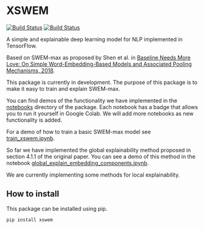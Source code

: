# XSWEM

[![Build Status](https://img.shields.io/travis/KieranLitschel/XSWEM/main.svg?label=main)](https://travis-ci.org/KieranLitschel/XSWEM) [![Build Status](https://img.shields.io/travis/KieranLitschel/XSWEM/develop.svg?label=develop)](https://travis-ci.org/KieranLitschel/XSWEM)

A simple and explainable deep learning model for NLP implemented in TensorFlow.

Based on SWEM-max as proposed by Shen et al. in [Baseline Needs More Love: On Simple Word-Embedding-Based Models and Associated Pooling Mechanisms, 2018](https://arxiv.org/pdf/1805.09843.pdf).

This package is currently in development. The purpose of this package is to make it easy to train and explain SWEM-max. 

You can find demos of the functionality we have implemented in the [notebooks](https://github.com/KieranLitschel/XSWEM/tree/develop/notebooks) directory of the package. Each notebook has a badge that allows you to run it yourself in Google Colab. We will add more notebooks as new functionality is added.

For a demo of how to train a basic SWEM-max model see [train_xswem.ipynb](https://github.com/KieranLitschel/XSWEM/blob/main/notebooks/train_xswem.ipynb).

So far we have implemented the global explainability method proposed in section 4.1.1 of the original paper. You can see a demo of this method in the notebook [global_explain_embedding_components.ipynb](https://github.com/KieranLitschel/XSWEM/blob/main/notebooks/global_explain_embedding_components.ipynb).

We are currently implementing some methods for local explainability.

## How to install

This package can be installed using pip.

```
pip install xswem
```
